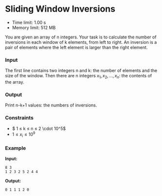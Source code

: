# Sliding Window Inversions

* Time limit: 1.00 s
* Memory limit: 512 MB

You are given an array of n integers. Your task is to calculate the number of inversions in each window of k elements,
from left to right.
An inversion is a pair of elements where the left element is larger than the right element.

### Input

The first line contains two integers n and k: the number of elements and the size of the window.
Then there are n integers $x_1,x_2,\ldots,x_n$: the contents of the array.

### Output

Print n-k+1 values: the numbers of inversions.

### Constraints

* $ 1 &le; k &le; n &le; 2 \cdot 10^5$
* $1 \le x_i \le 10^9$

### Example

**Input:**

```
8 3
1 2 3 2 5 2 4 4
```

**Output:**

```
0 1 1 1 2 0
```
